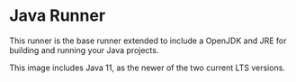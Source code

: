 # Java Runner

This runner is the base runner extended to include a OpenJDK and JRE for building and running your Java projects.

This image includes Java 11, as the newer of the two current LTS versions.
